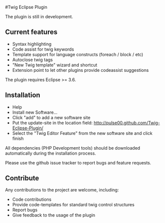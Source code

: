#Twig Eclipse Plugin

The plugin is still in development.


## Current features

* Syntax highlighting
* Code assist for twig keywords
* Template support for language constructs (foreach / block / etc)
* Autoclose twig tags
* "New Twig template" wizard and shortcut
* Extension point to let other plugins provide codeassist suggestions

The plugin requires Eclipse >= 3.6.

## Installation

* Help
* Install new Software...
* Click "add" to add a new software site
* Put the update-site in the location field: http://pulse00.github.com/Twig-Eclipse-Plugin/
* Select the "Twig Editor Feature" from the new software site and click finish


All dependencies (PHP Development tools) should be downloaded automatically during the installation process.

Please use the github issue tracker to report bugs and feature requests.


## Contribute

Any contributions to the project are welcome, including:

* Code contributions
* Provide code-templates for standard twig control structures
* Report bugs
* Give feedback to the usage of the plugin